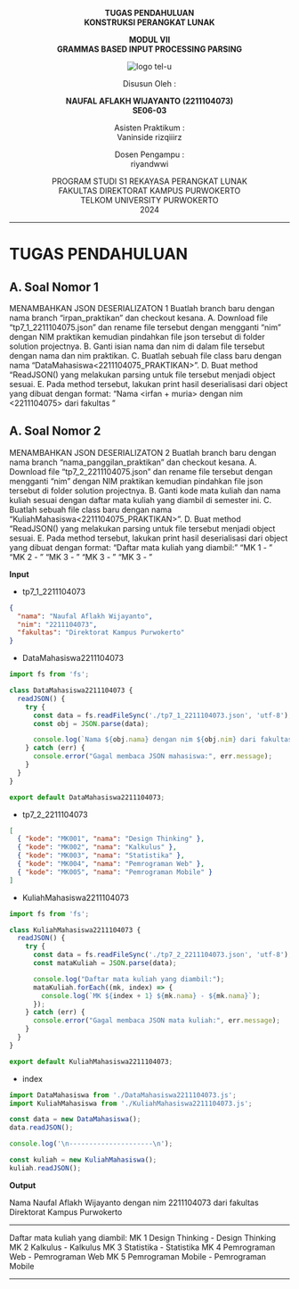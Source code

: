 <div align="center">

**TUGAS PENDAHULUAN**  
**KONSTRUKSI PERANGKAT LUNAK**

**MODUL VII**  
**GRAMMAS BASED INPUT PROCESSING PARSING**

![logo tel-u](https://github.com/user-attachments/assets/3a44181d-9c92-47f6-8cf0-87755117fd99)

Disusun Oleh :

**NAUFAL AFLAKH WIJAYANTO (2211104073)**  
**SE06-03**

Asisten Praktikum :  
Vaninside
rizqiiirz

Dosen Pengampu :  
riyandwwi

PROGRAM STUDI S1 REKAYASA PERANGKAT LUNAK  
FAKULTAS DIREKTORAT KAMPUS PURWOKERTO  
TELKOM UNIVERSITY PURWOKERTO  
2024

</div>

---

# TUGAS PENDAHULUAN

## A. Soal Nomor 1

MENAMBAHKAN JSON DESERIALIZATON 1
Buatlah branch baru dengan nama branch “irpan_praktikan” dan checkout kesana.
A. Download file “tp7_1_2211104075.json” dan rename file tersebut dengan mengganti “nim”
dengan NIM praktikan kemudian pindahkan file json tersebut di folder solution
projectnya.
B. Ganti isian nama dan nim di dalam file tersebut dengan nama dan nim praktikan.
C. Buatlah sebuah file class baru dengan nama “DataMahasiswa<2211104075_PRAKTIKAN>”.
D. Buat method “ReadJSON() yang melakukan parsing untuk file tersebut menjadi object
sesuai.
E. Pada method tersebut, lakukan print hasil deserialisasi dari object yang dibuat dengan
format:
“Nama <irfan + muria> dengan nim <2211104075> dari fakultas <informatika>”

## A. Soal Nomor 2

MENAMBAHKAN JSON DESERIALIZATON 2
Buatlah branch baru dengan nama branch “nama_panggilan_praktikan” dan checkout kesana.
A. Download file “tp7_2_2211104075.json” dan rename file tersebut dengan mengganti “nim” dengan
NIM praktikan kemudian pindahkan file json tersebut di folder solution projectnya.
B. Ganti kode mata kuliah dan nama kuliah sesuai dengan daftar mata kuliah yang diambil di
semester ini.
C. Buatlah sebuah file class baru dengan nama “KuliahMahasiswa<2211104075_PRAKTIKAN>”.
D. Buat method “ReadJSON() yang melakukan parsing untuk file tersebut menjadi object
sesuai.
E. Pada method tersebut, lakukan print hasil deserialisasi dari object yang dibuat dengan format:
“Daftar mata kuliah yang diambil:”
“MK 1 <Design Thinking> - <Design Thinking>”
“MK 2 <Kalkulus> - <Kalkulus>”
“MK 3 <Statistika> - <Statistika>”
“MK 3 <Pemrograman Web> - <Pemrograman Web>”
“MK 3 <Pemrograman Mobile> - <Pemrograman Mobile>”

**Input**

- tp7_1_2211104073

```json
{
  "nama": "Naufal Aflakh Wijayanto",
  "nim": "2211104073",
  "fakultas": "Direktorat Kampus Purwokerto"
}
```

- DataMahasiswa2211104073

```js
import fs from 'fs';

class DataMahasiswa2211104073 {
  readJSON() {
    try {
      const data = fs.readFileSync('./tp7_1_2211104073.json', 'utf-8');
      const obj = JSON.parse(data);

      console.log(`Nama ${obj.nama} dengan nim ${obj.nim} dari fakultas ${obj.fakultas}`);
    } catch (err) {
      console.error("Gagal membaca JSON mahasiswa:", err.message);
    }
  }
}

export default DataMahasiswa2211104073;
```

- tp7_2_2211104073

```json
[
  { "kode": "MK001", "nama": "Design Thinking" },
  { "kode": "MK002", "nama": "Kalkulus" },
  { "kode": "MK003", "nama": "Statistika" },
  { "kode": "MK004", "nama": "Pemrograman Web" },
  { "kode": "MK005", "nama": "Pemrograman Mobile" }
]
```

- KuliahMahasiswa2211104073

```js
import fs from 'fs';

class KuliahMahasiswa2211104073 {
  readJSON() {
    try {
      const data = fs.readFileSync('./tp7_2_2211104073.json', 'utf-8');
      const mataKuliah = JSON.parse(data);

      console.log("Daftar mata kuliah yang diambil:");
      mataKuliah.forEach((mk, index) => {
        console.log(`MK ${index + 1} ${mk.nama} - ${mk.nama}`);
      });
    } catch (err) {
      console.error("Gagal membaca JSON mata kuliah:", err.message);
    }
  }
}

export default KuliahMahasiswa2211104073;
```

- index

```js
import DataMahasiswa from './DataMahasiswa2211104073.js';
import KuliahMahasiswa from './KuliahMahasiswa2211104073.js';

const data = new DataMahasiswa();
data.readJSON();

console.log('\n---------------------\n');

const kuliah = new KuliahMahasiswa();
kuliah.readJSON();
```

**Output**

Nama Naufal Aflakh Wijayanto dengan nim 2211104073 dari fakultas Direktorat Kampus Purwokerto

---------------------

Daftar mata kuliah yang diambil:
MK 1 Design Thinking - Design Thinking
MK 2 Kalkulus - Kalkulus
MK 3 Statistika - Statistika
MK 4 Pemrograman Web - Pemrograman Web
MK 5 Pemrograman Mobile - Pemrograman Mobile

---
